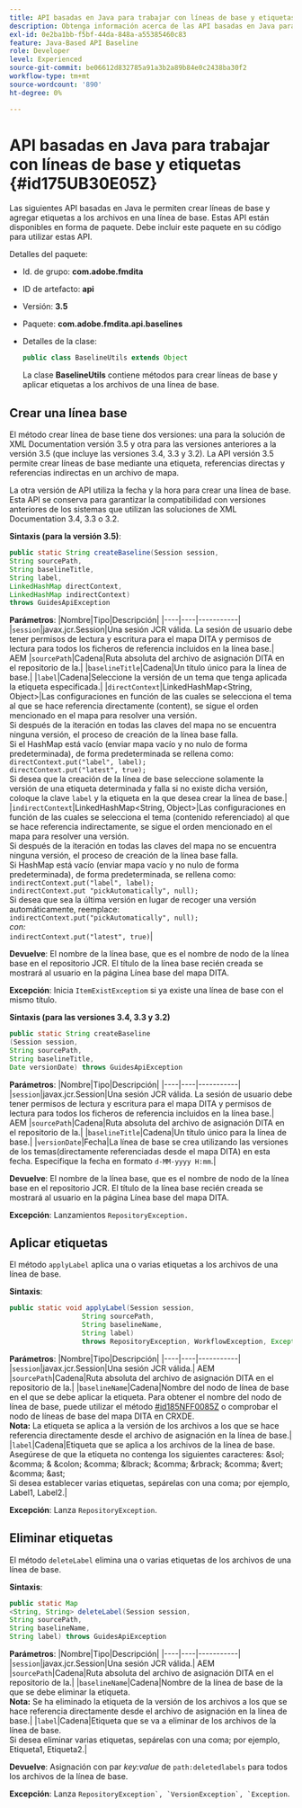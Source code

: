 ```yaml
---
title: API basadas en Java para trabajar con líneas de base y etiquetas
description: Obtenga información acerca de las API basadas en Java para trabajar con líneas de base y etiquetas
exl-id: 0e2ba1bb-f5bf-44da-848a-a55385460c83
feature: Java-Based API Baseline
role: Developer
level: Experienced
source-git-commit: be06612d832785a91a3b2a89b84e0c2438ba30f2
workflow-type: tm+mt
source-wordcount: '890'
ht-degree: 0%

---
```


# API basadas en Java para trabajar con líneas de base y etiquetas {#id175UB30E05Z}

Las siguientes API basadas en Java le permiten crear líneas de base y agregar etiquetas a los archivos en una línea de base. Estas API están disponibles en forma de paquete. Debe incluir este paquete en su código para utilizar estas API.

Detalles del paquete:

- Id. de grupo: **com.adobe.fmdita**

- ID de artefacto: **api**

- Versión: **3.5**

- Paquete: **com.adobe.fmdita.api.baselines**

- Detalles de la clase:

  ```JAVA
  public class BaselineUtils extends Object
  ```

  La clase **BaselineUtils** contiene métodos para crear líneas de base y aplicar etiquetas a los archivos de una línea de base.


## Crear una línea base

El método crear línea de base tiene dos versiones: una para la solución de XML Documentation versión 3.5 y otra para las versiones anteriores a la versión 3.5 \(que incluye las versiones 3.4, 3.3 y 3.2\). La API versión 3.5 permite crear líneas de base mediante una etiqueta, referencias directas y referencias indirectas en un archivo de mapa.

La otra versión de API utiliza la fecha y la hora para crear una línea de base. Esta API se conserva para garantizar la compatibilidad con versiones anteriores de los sistemas que utilizan las soluciones de XML Documentation 3.4, 3.3 o 3.2.

**Sintaxis \(para la versión 3.5\)**:

```JAVA
public static String createBaseline(Session session, 
String sourcePath, 
String baselineTitle, 
String label, 
LinkedHashMap directContext, 
LinkedHashMap indirectContext) 
throws GuidesApiException
```

**Parámetros**:
|Nombre|Tipo|Descripción|
|----|----|-----------|
|`session`|javax.jcr.Session|Una sesión JCR válida. La sesión de usuario debe tener permisos de lectura y escritura para el mapa DITA y permisos de lectura para todos los ficheros de referencia incluidos en la línea base.|
AEM |`sourcePath`|Cadena|Ruta absoluta del archivo de asignación DITA en el repositorio de la.|
|`baselineTitle`|Cadena|Un título único para la línea de base.|
|`label`|Cadena|Seleccione la versión de un tema que tenga aplicada la etiqueta especificada.|
|`directContext`|LinkedHashMap&lt;String, Object\>|Las configuraciones en función de las cuales se selecciona el tema al que se hace referencia directamente \(content\), se sigue el orden mencionado en el mapa para resolver una versión. <br> Si después de la iteración en todas las claves del mapa no se encuentra ninguna versión, el proceso de creación de la línea base falla. <br> Si el HashMap está vacío \(enviar mapa vacío y no nulo de forma predeterminada\), de forma predeterminada se rellena como: <br>`directContext.put("label", label);` <br> `directContext.put("latest", true);` <br> Si desea que la creación de la línea de base seleccione solamente la versión de una etiqueta determinada y falla si no existe dicha versión, coloque la clave `label` y la etiqueta en la que desea crear la línea de base.|
|`indirectContext`|LinkedHashMap&lt;String, Object\>|Las configuraciones en función de las cuales se selecciona el tema \(contenido referenciado\) al que se hace referencia indirectamente, se sigue el orden mencionado en el mapa para resolver una versión. <br> Si después de la iteración en todas las claves del mapa no se encuentra ninguna versión, el proceso de creación de la línea base falla. <br> Si HashMap está vacío \(enviar mapa vacío y no nulo de forma predeterminada\), de forma predeterminada, se rellena como: <br>`indirectContext.put("label", label);` <br>`indirectContext.put "pickAutomatically", null);` <br> Si desea que sea la última versión en lugar de recoger una versión automáticamente, reemplace: <br>`indirectContext.put("pickAutomatically", null);` <br> _con:_ <br>`indirectContext.put("latest", true)`|

**Devuelve**:
El nombre de la línea base, que es el nombre de nodo de la línea base en el repositorio JCR. El título de la línea base recién creada se mostrará al usuario en la página Línea base del mapa DITA.

**Excepción**:
Inicia ``ItemExistExceptiom`` si ya existe una línea de base con el mismo título.

**Sintaxis \(para las versiones 3.4, 3.3 y 3.2\)**

```JAVA
public static String createBaseline
(Session session, 
String sourcePath, 
String baselineTitle, 
Date versionDate) throws GuidesApiException
```

**Parámetros**:
|Nombre|Tipo|Descripción|
|----|----|-----------|
|`session`|javax.jcr.Session|Una sesión JCR válida. La sesión de usuario debe tener permisos de lectura y escritura para el mapa DITA y permisos de lectura para todos los ficheros de referencia incluidos en la línea base.|
AEM |``sourcePath``|Cadena|Ruta absoluta del archivo de asignación DITA en el repositorio de la.|
|`baselineTitle`|Cadena|Un título único para la línea de base.|
|`versionDate`|Fecha|La línea de base se crea utilizando las versiones de los temas\(directamente referenciadas desde el mapa DITA\) en esta fecha. Especifique la fecha en formato `d-MM-yyyy H:mm`.|

**Devuelve**:
El nombre de la línea base, que es el nombre de nodo de la línea base en el repositorio JCR. El título de la línea base recién creada se mostrará al usuario en la página Línea base del mapa DITA.

**Excepción**:
Lanzamientos ``RepositoryException.``

## Aplicar etiquetas

El método ``applyLabel`` aplica una o varias etiquetas a los archivos de una línea de base.

**Sintaxis**:

```JAVA
public static void applyLabel(Session session,
                  String sourcePath,
                  String baselineName,
                  String label)
                  throws RepositoryException, WorkflowException, Exception
```

**Parámetros**:
|Nombre|Tipo|Descripción|
|----|----|-----------|
|`session`|javax.jcr.Session|Una sesión JCR válida.|
AEM |`sourcePath`|Cadena|Ruta absoluta del archivo de asignación DITA en el repositorio de la.|
|``baselineName``|Cadena|Nombre del nodo de línea de base en el que se debe aplicar la etiqueta. Para obtener el nombre del nodo de línea de base, puede utilizar el método [\#id185NFF0085Z](#id185NFF0085Z) o comprobar el nodo de líneas de base del mapa DITA en CRXDE.<br> **Nota:** La etiqueta se aplica a la versión de los archivos a los que se hace referencia directamente desde el archivo de asignación en la línea de base.|
|`label`|Cadena|Etiqueta que se aplica a los archivos de la línea de base. Asegúrese de que la etiqueta no contenga los siguientes caracteres: &amp;sol; &amp;comma; &amp; &amp;colon; &amp;comma; &amp;lbrack; &amp;comma; &amp;rbrack; &amp;comma; &amp;vert; &amp;comma; &amp;ast; <br> Si desea establecer varias etiquetas, sepárelas con una coma; por ejemplo, Label1, Label2.|

**Excepción**:
Lanza `RepositoryException`.

## Eliminar etiquetas

El método ``deleteLabel`` elimina una o varias etiquetas de los archivos de una línea de base.

**Sintaxis**:

```JAVA
public static Map
<String, String> deleteLabel(Session session, 
String sourcePath, 
String baselineName, 
String label) throws GuidesApiException
```

**Parámetros**:
|Nombre|Tipo|Descripción|
|----|----|-----------|
|`session`|javax.jcr.Session|Una sesión JCR válida.|
AEM |`sourcePath`|Cadena|Ruta absoluta del archivo de asignación DITA en el repositorio de la.|
|`baselineName`|Cadena|Nombre de la línea de base de la que se debe eliminar la etiqueta. <br> **Nota:** Se ha eliminado la etiqueta de la versión de los archivos a los que se hace referencia directamente desde el archivo de asignación en la línea de base.|
|`label`|Cadena|Etiqueta que se va a eliminar de los archivos de la línea de base. <br> Si desea eliminar varias etiquetas, sepárelas con una coma; por ejemplo, Etiqueta1, Etiqueta2.|

**Devuelve**:
Asignación con par *key:value* de `path:deletedlabels` para todos los archivos de la línea de base.

**Excepción**:
Lanza ``RepositoryException`, `VersionException`, `Exception``.
